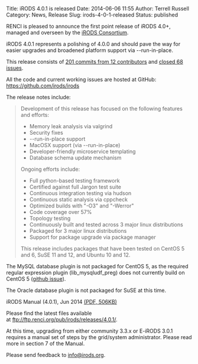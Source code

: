 Title: iRODS 4.0.1 is released
Date: 2014-06-06 11:55
Author: Terrell Russell
Category: News, Release
Slug: irods-4-0-1-released
Status: published

RENCI is pleased to announce the first point release of iRODS 4.0+,
managed and overseen by the [iRODS
Consortium](http://irods-consortium.org/).

iRODS 4.0.1 represents a polishing of 4.0.0 and should pave the way for
easier upgrades and broadened platform support via --run-in-place.

This release consists of [201 commits from 12
contributors](https://github.com/irods/irods/compare/4.0.0...4.0.1) and
[closed 68
issues](https://github.com/irods/irods/issues?milestone=7&state=closed).

All the code and current working issues are hosted at GitHub:
<https://github.com/irods/irods>

The release notes include:

> Development of this release has focused on the following features and
> efforts:
>
> -   Memory leak analysis via valgrind
> -   Security fixes
> -   --run-in-place support
> -   MacOSX support (via --run-in-place)
> -   Developer-friendly microservice templating
> -   Database schema update mechanism
>
> Ongoing efforts include:
>
> -   Full python-based testing framework
> -   Certified against full Jargon test suite
> -   Continuous integration testing via hudson
> -   Continuous static analysis via cppcheck
> -   Optimized builds with "-O3" and "-Werror"
> -   Code coverage over 57%
> -   Topology testing
> -   Continuously built and tested across 3 major linux distributions
> -   Packaged for 3 major linux distributions
> -   Support for package upgrade via package manager
>
> This release includes packages that have been tested on CentOS 5 and
> 6, SuSE 11 and 12, and Ubuntu 10 and 12.

The MySQL database plugin is not packaged for CentOS 5, as the required
regular expression plugin (lib\_mysqludf\_preg) does not currently build
on CentOS 5 ([github
issue](https://github.com/mysqludf/lib_mysqludf_preg/issues/13)).

The Oracle database plugin is not packaged for SuSE at this time.

iRODS Manual (4.0.1), Jun 2014 [(PDF,
506KB)]({filename}/uploads/2014/06/irods-manual-4.0.1.pdf)

Please find the latest files available
at <ftp://ftp.renci.org/pub/irods/releases/4.0.1/>.

At this time, upgrading from either community 3.3.x or E-iRODS 3.0.1
requires a manual set of steps by the grid/system administrator. Please
read more in section 7 of the Manual.

Please send feedback to <info@irods.org>.
